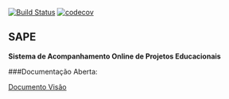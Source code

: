 [![Build Status](https://travis-ci.org/ssisaias/SAPE-BETA.svg?branch=master)](https://travis-ci.org/ssisaias/SAPE-BETA)
[![codecov](https://codecov.io/gh/ssisaias/SAPE-BETA/branch/master/graph/badge.svg)](https://codecov.io/gh/ssisaias/SAPE-BETA)

## SAPE
**Sistema de Acompanhamento Online de Projetos Educacionais**

###Documentação Aberta:

  [Documento Visão] 

  [Documento Visão]: <https://docs.google.com/document/d/1-YlKQVaULGCqkQhcJJyIc8XI6s2bhvmLhb-yCWYkRrU/edit?usp=sharing>
  
